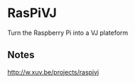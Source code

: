 RasPiVJ
=======

Turn the Raspberry Pi into a VJ plateform

Notes
-----
http://w.xuv.be/projects/raspivj
